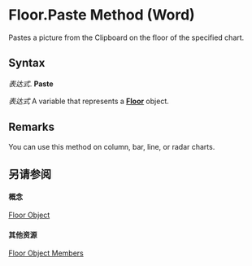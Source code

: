 
# Floor.Paste Method (Word)

Pastes a picture from the Clipboard on the floor of the specified chart.


## Syntax

 _表达式_. **Paste**

 _表达式_ A variable that represents a **[Floor](01d277eb-501b-09e5-65b8-83506c76ac05.md)** object.


## Remarks

You can use this method on column, bar, line, or radar charts.


## 另请参阅


#### 概念


[Floor Object](01d277eb-501b-09e5-65b8-83506c76ac05.md)
#### 其他资源


[Floor Object Members](http://msdn.microsoft.com/library/dc87e3ff-3e01-641f-ebb1-4f5715ca8e2b%28Office.15%29.aspx)